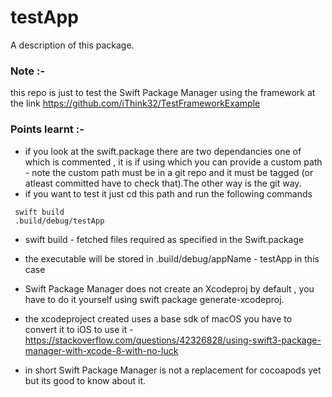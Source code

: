 # testApp

A description of this package.

### Note :-

this repo is just to test the Swift Package Manager using the framework at the link https://github.com/iThink32/TestFrameworkExample

### Points learnt :-

- if you look at the swift.package there are two dependancies one of which is commented , it is if using which you can provide a custom path - note the custom path must be in a git repo and it must be tagged (or atleast committed have to check that).The other way is the git way.
- if you want to test it just cd this path and run the following commands

```
 swift build
 .build/debug/testApp
 ```
- swift build - fetched files required as specified in the Swift.package
- the executable will be stored in .build/debug/appName - testApp in this case
- Swift Package Manager does not create an Xcodeproj by default , you have to do it yourself using swift package generate-xcodeproj.
- the xcodeproject created uses a base sdk of macOS you have to convert it to iOS to use it - https://stackoverflow.com/questions/42326828/using-swift3-package-manager-with-xcode-8-with-no-luck

- in short Swift Package Manager is not a replacement for cocoapods yet but its good to know about it.
